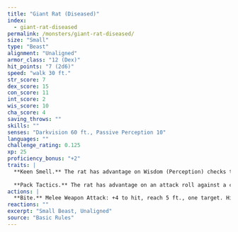 ```yaml
---
title: "Giant Rat (Diseased)"
index:
  - giant-rat-diseased
permalink: /monsters/giant-rat-diseased/
size: "Small"
type: "Beast"
alignment: "Unaligned"
armor_class: "12 (Dex)"
hit_points: "7 (2d6)"
speed: "walk 30 ft."
str_score: 7
dex_score: 15
con_score: 11
int_score: 2
wis_score: 10
cha_score: 4
saving_throws: ""
skills: ""
senses: "Darkvision 60 ft., Passive Perception 10"
languages: ""
challenge_rating: 0.125
xp: 25
proficiency_bonus: "+2"
traits: |
  **Keen Smell.** The rat has advantage on Wisdom (Perception) checks that rely on smell.
  
  **Pack Tactics.** The rat has advantage on an attack roll against a creature if at least one of the rat's allies is within 5 ft. of the creature and the ally isn't incapacitated.
actions: |
  **Bite.** Melee Weapon Attack: +4 to hit, reach 5 ft., one target. Hit: 3 (1d4 + 2) piercing damage. If the target is a creature, it must succeed on a DC 10 Constitution saving throw or contract a disease. Until the disease is cured, the target can't regain hit points except by magical means, and the target's hit point maximum decreases by 3 (1d6) every 24 hours. If the target's hit point maximum drops to 0 as a result of this disease, the target dies.
reactions: ""
excerpt: "Small Beast, Unaligned"
source: "Basic Rules"
---
```


